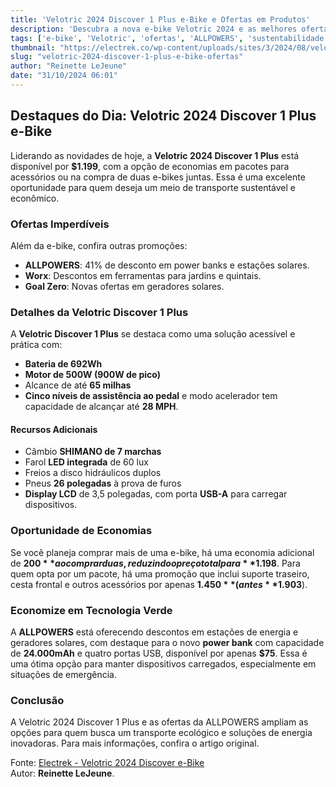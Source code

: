 ```yaml
---
title: 'Velotric 2024 Discover 1 Plus e-Bike e Ofertas em Produtos'
description: 'Descubra a nova e-bike Velotric 2024 e as melhores ofertas em produtos verdes.'
tags: ['e-bike', 'Velotric', 'ofertas', 'ALLPOWERS', 'sustentabilidade']
thumbnail: "https://electrek.co/wp-content/uploads/sites/3/2024/08/velotric-discover-1-plus-header.jpg?quality=82&strip=all&w=1600"
slug: "velotric-2024-discover-1-plus-e-bike-ofertas"
author: "Reinette LeJeune"
date: "31/10/2024 06:01"
---
```


## Destaques do Dia: Velotric 2024 Discover 1 Plus e-Bike

Liderando as novidades de hoje, a **Velotric 2024 Discover 1 Plus** está disponível por **$1.199**, com a opção de economias em pacotes para acessórios ou na compra de duas e-bikes juntas. Essa é uma excelente oportunidade para quem deseja um meio de transporte sustentável e econômico.

### Ofertas Imperdíveis

Além da e-bike, confira outras promoções:
- **ALLPOWERS**: 41% de desconto em power banks e estações solares.
- **Worx**: Descontos em ferramentas para jardins e quintais.
- **Goal Zero**: Novas ofertas em geradores solares.

### Detalhes da Velotric Discover 1 Plus

A **Velotric Discover 1 Plus** se destaca como uma solução acessível e prática com:
- **Bateria de 692Wh**
- **Motor de 500W (900W de pico)**
- Alcance de até **65 milhas**
- **Cinco níveis de assistência ao pedal** e modo acelerador
tem capacidade de alcançar até **28 MPH**.

#### Recursos Adicionais
- Câmbio **SHIMANO de 7 marchas**
- Farol **LED integrada** de 60 lux
- Freios a disco hidráulicos duplos
- Pneus **26 polegadas** à prova de furos
- **Display LCD** de 3,5 polegadas, com porta **USB-A** para carregar dispositivos.

### Oportunidade de Economias

Se você planeja comprar mais de uma e-bike, há uma economia adicional de **$200** ao comprar duas, reduzindo o preço total para **$1.198**. Para quem opta por um pacote, há uma promoção que inclui suporte traseiro, cesta frontal e outros acessórios por apenas **$1.450** (antes **$1.903**).

### Economize em Tecnologia Verde

A **ALLPOWERS** está oferecendo descontos em estações de energia e geradores solares, com destaque para o novo **power bank** com capacidade de **24.000mAh** e quatro portas USB, disponível por apenas **$75**. Essa é uma ótima opção para manter dispositivos carregados, especialmente em situações de emergência.

### Conclusão

A Velotric 2024 Discover 1 Plus e as ofertas da ALLPOWERS ampliam as opções para quem busca um transporte ecológico e soluções de energia inovadoras. Para mais informações, confira o artigo original. 

Fonte: [Electrek - Velotric 2024 Discover e-Bike](https://electrek.co/2024/10/29/velotric-2024-discover-1-plus-e-bike-1199-with-bonus-savings-allpowers-solar-power-bank-75-worx-goal-zero-more/)  
Autor: **Reinette LeJeune**.